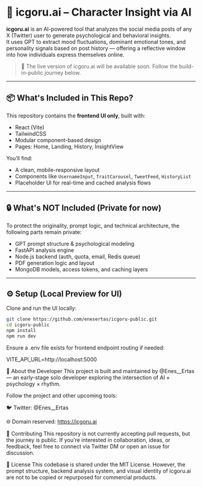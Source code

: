# 🧠 icgoru.ai – Character Insight via AI

**icgoru.ai** is an AI-powered tool that analyzes the social media posts of any X (Twitter) user to generate psychological and behavioral insights.  
It uses GPT to extract mood fluctuations, dominant emotional tones, and personality signals based on post history — offering a reflective window into how individuals express themselves online.

> 🚧 The live version of icgoru.ai will be available soon. Follow the build-in-public journey below.

---

## 📦 What's Included in This Repo?

This repository contains the **frontend UI only**, built with:

- React (Vite)
- TailwindCSS
- Modular component-based design
- Pages: Home, Landing, History, InsightView

You’ll find:

- A clean, mobile-responsive layout
- Components like `UsernameInput`, `TraitCarousel`, `TweetFeed`, `HistoryList`
- Placeholder UI for real-time and cached analysis flows

---

## 🔒 What's NOT Included (Private for now)

To protect the originality, prompt logic, and technical architecture, the following parts remain private:

- GPT prompt structure & psychological modeling
- FastAPI analysis engine
- Node.js backend (auth, quota, email, Redis queue)
- PDF generation logic and layout
- MongoDB models, access tokens, and caching layers

---

## ⚙️ Setup (Local Preview for UI)

Clone and run the UI locally:

```bash
git clone https://github.com/enesertas/icgoru-public.git
cd icgoru-public
npm install
npm run dev
```

Ensure a .env file exists for frontend endpoint routing if needed:

VITE_API_URL=http://localhost:5000

👤 About the Developer
This project is built and maintained by @Enes\_\_Ertas —
an early-stage solo developer exploring the intersection of AI × psychology × rhythm.

Follow the project and other upcoming tools:

🐦 Twitter: @Enes\_\_Ertas

🌐 Domain reserved: https://icgoru.ai

🤝 Contributing
This repository is not currently accepting pull requests, but the journey is public.
If you're interested in collaboration, ideas, or feedback, feel free to connect via Twitter DM or open an issue for discussion.

📄 License
This codebase is shared under the MIT License.
However, the prompt structure, backend analysis system, and visual identity of icgoru.ai are not to be copied or repurposed for commercial products.
